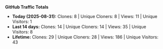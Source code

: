 
**GitHub Traffic Totals**

- **Today (2025-08-31):** Clones: 8 | Unique Cloners: 8 | Views: 11 | Unique Visitors: 1
- **Last 14 days:** Clones: 14 | Unique Cloners: 14 | Views: 35 | Unique Visitors: 8
- **Lifetime:** Clones: 29 | Unique Cloners: 28 | Views: 186 | Unique Visitors: 43
